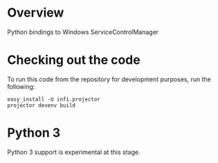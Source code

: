 Overview
========

Python bindings to Windows ServiceControlManager

Checking out the code
=====================

To run this code from the repository for development purposes, run the following:

    easy_install -U infi.projector
    projector devenv build

Python 3
========
Python 3 support is experimental at this stage.
